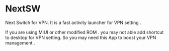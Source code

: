 # NextSW

Next Switch for VPN. It is a fast activity launcher for VPN setting .

If  you are using MIUI or other modified ROM . you may not able add shortcut to desktop for VPN setting.
So you may need this App to boost your VPN management .